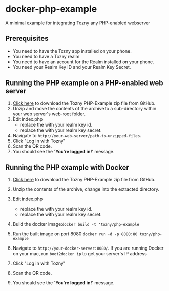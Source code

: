 docker-php-example
==================
A minimal example for integrating Tozny any PHP-enabled webserver

Prerequisites
-------------
 * You need to have the Tozny app installed on your phone.
 * You need to have a Tozny realm
 * You need to have an account for the Realm installed on your phone. 
 * You need your Realm Key ID and your Realm Key Secret.
 
Running the PHP example on a PHP-enabled web server
---------------------------------------------------
1. [Click here](https://github.com/tozny/docker-php-example/archive/master.zip) to download the Tozny PHP-Example zip file from GitHub.
2. Unzip and move the contents of the archive to a sub-directory within your web server's web-root folder. 
3. Edit index.php
     * replace the <YOUR REALM KEY ID> with your realm key id.
     * replace the <YOUR REALM KEY SECRET> with your realm key secret.
4. Navigate to `http://your-web-server/path-to-unzipped-files`.
5. Click "Log in with Tozny"
6. Scan the QR code.
7. You should see the '**You're logged in!**' message.

Running the PHP example with Docker 
-----------------------------------
1. [Click here](https://github.com/tozny/docker-php-example/archive/master.zip) to download the Tozny PHP-Example zip file from GitHub.
2. Unzip the contents of the archive, change into the extracted directory.
3. Edit index.php
     * replace the <YOUR REALM KEY ID> with your realm key id.
     * replace the <YOUR REALM KEY SECRET> with your realm key secret.
4. Build the docker image:`docker build -t 'tozny/php-example`
5. Run the built image on port 8080:`docker run -d -p 8080:80 tozny/php-example`
6. Navigate to `http://your-docker-server:8080/`. 
If you are running Docker on your mac, run `boot2docker ip` to get your server's IP address

7. Click "Log in with Tozny"
8. Scan the QR code.
9. You should see the '**You're logged in!**' message. 
